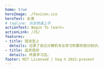 ```yaml
---
home: true
heroImage: ./favicon.ico
heroText: 水清
# tagline: 点击快速上手
actionText: Begin To learn→
actionLink: /JS/
features:
- title: 简洁至上
  details: 记录了自己计算机专业学习积累的部分知识。
- title: 追求信仰
  details: 终身学习法。
footer: MIT Licensed | hsq © 2021-present
---
```

